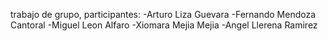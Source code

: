 trabajo de grupo, participantes: 
-Arturo Liza Guevara 
-Fernando Mendoza Cantoral 
-Miguel Leon Alfaro 
-Xiomara Mejia Mejia 
-Angel Llerena Ramirez